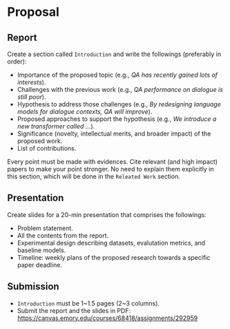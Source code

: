 # Proposal

## Report

Create a section called `Introduction` and write the followings (preferably in order):

* Importance of the proposed topic (e.g., _QA has recently gained lots of interests_).
* Challenges with the previous work (e.g., _QA performance on dialogue is still poor_).
* Hypothesis to address those challenges (e.g., _By redesigning language models for dialogue contexts, QA will improve_).
* Proposed approaches to support the hypothesis (e.g., _We introduce a new transformer called ..._).
* Significance (novelty, intellectual merits, and broader impact) of the proposed work.
* List of contributions.

Every point must be made with evidences.
Cite relevant (and high impact) papers to make your point stronger.
No need to explain them explicitly in this section, which will be done in the `Releated Work` section.

## Presentation

Create slides for a 20-min presentation that comprises the followings:

* Problem statement.
* All the contents from the report.
* Experimental design describing datasets, evalutation metrics, and baseline models.
* Timeline: weekly plans of the proposed research towards a specific paper deadline.

## Submission

* `Introduction` must be 1~1.5 pages (2~3 columns).
* Submit the report and the slides in PDF: https://canvas.emory.edu/courses/68418/assignments/292959
